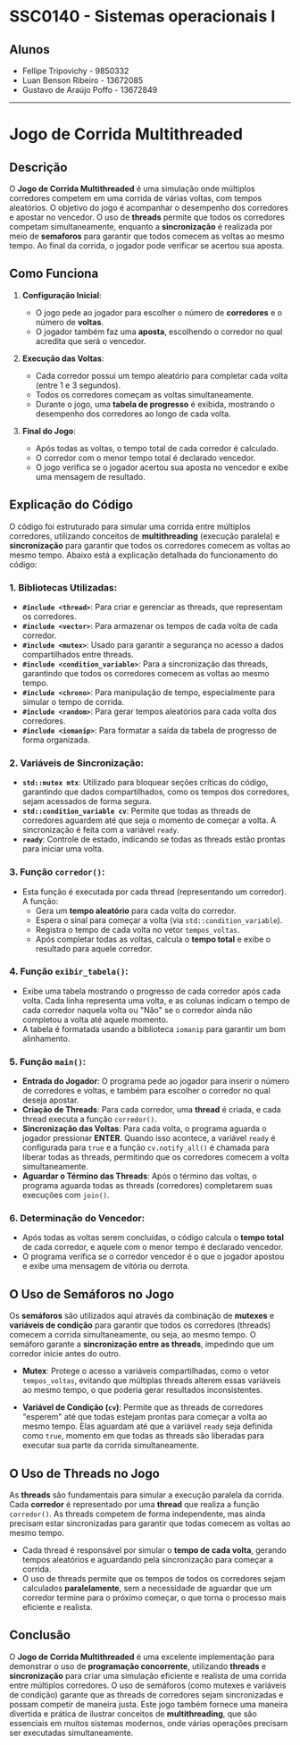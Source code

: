 # SSC0140 - Sistemas operacionais I
## Alunos
- Fellipe Tripovichy - 9850332
- Luan Benson Ribeiro - 13672085
- Gustavo de Araújo Poffo - 13672849
---

# Jogo de Corrida Multithreaded

## Descrição

O **Jogo de Corrida Multithreaded** é uma simulação onde múltiplos corredores competem em uma corrida de várias voltas, com tempos aleatórios. O objetivo do jogo é acompanhar o desempenho dos corredores e apostar no vencedor. O uso de **threads** permite que todos os corredores competam simultaneamente, enquanto a **sincronização** é realizada por meio de **semaforos** para garantir que todos comecem as voltas ao mesmo tempo. Ao final da corrida, o jogador pode verificar se acertou sua aposta.

## Como Funciona

1. **Configuração Inicial**:
   - O jogo pede ao jogador para escolher o número de **corredores** e o número de **voltas**.
   - O jogador também faz uma **aposta**, escolhendo o corredor no qual acredita que será o vencedor.

2. **Execução das Voltas**:
   - Cada corredor possui um tempo aleatório para completar cada volta (entre 1 e 3 segundos).
   - Todos os corredores começam as voltas simultaneamente.
   - Durante o jogo, uma **tabela de progresso** é exibida, mostrando o desempenho dos corredores ao longo de cada volta.

3. **Final do Jogo**:
   - Após todas as voltas, o tempo total de cada corredor é calculado.
   - O corredor com o menor tempo total é declarado vencedor.
   - O jogo verifica se o jogador acertou sua aposta no vencedor e exibe uma mensagem de resultado.

## Explicação do Código

O código foi estruturado para simular uma corrida entre múltiplos corredores, utilizando conceitos de **multithreading** (execução paralela) e **sincronização** para garantir que todos os corredores comecem as voltas ao mesmo tempo. Abaixo está a explicação detalhada do funcionamento do código:

### 1. **Bibliotecas Utilizadas**:
   - **`#include <thread>`**: Para criar e gerenciar as threads, que representam os corredores.
   - **`#include <vector>`**: Para armazenar os tempos de cada volta de cada corredor.
   - **`#include <mutex>`**: Usado para garantir a segurança no acesso a dados compartilhados entre threads.
   - **`#include <condition_variable>`**: Para a sincronização das threads, garantindo que todos os corredores comecem as voltas ao mesmo tempo.
   - **`#include <chrono>`**: Para manipulação de tempo, especialmente para simular o tempo de corrida.
   - **`#include <random>`**: Para gerar tempos aleatórios para cada volta dos corredores.
   - **`#include <iomanip>`**: Para formatar a saída da tabela de progresso de forma organizada.

### 2. **Variáveis de Sincronização**:
   - **`std::mutex mtx`**: Utilizado para bloquear seções críticas do código, garantindo que dados compartilhados, como os tempos dos corredores, sejam acessados de forma segura.
   - **`std::condition_variable cv`**: Permite que todas as threads de corredores aguardem até que seja o momento de começar a volta. A sincronização é feita com a variável `ready`.
   - **`ready`**: Controle de estado, indicando se todas as threads estão prontas para iniciar uma volta.

### 3. **Função `corredor()`**:
   - Esta função é executada por cada thread (representando um corredor). A função:
     - Gera um **tempo aleatório** para cada volta do corredor.
     - Espera o sinal para começar a volta (via `std::condition_variable`).
     - Registra o tempo de cada volta no vetor `tempos_voltas`.
     - Após completar todas as voltas, calcula o **tempo total** e exibe o resultado para aquele corredor.

### 4. **Função `exibir_tabela()`**:
   - Exibe uma tabela mostrando o progresso de cada corredor após cada volta. Cada linha representa uma volta, e as colunas indicam o tempo de cada corredor naquela volta ou "Não" se o corredor ainda não completou a volta até aquele momento.
   - A tabela é formatada usando a biblioteca `iomanip` para garantir um bom alinhamento.

### 5. **Função `main()`**:
   - **Entrada do Jogador**: O programa pede ao jogador para inserir o número de corredores e voltas, e também para escolher o corredor no qual deseja apostar.
   - **Criação de Threads**: Para cada corredor, uma **thread** é criada, e cada thread executa a função `corredor()`.
   - **Sincronização das Voltas**: Para cada volta, o programa aguarda o jogador pressionar **ENTER**. Quando isso acontece, a variável `ready` é configurada para `true` e a função `cv.notify_all()` é chamada para liberar todas as threads, permitindo que os corredores comecem a volta simultaneamente.
   - **Aguardar o Término das Threads**: Após o término das voltas, o programa aguarda todas as threads (corredores) completarem suas execuções com `join()`.

### 6. **Determinação do Vencedor**:
   - Após todas as voltas serem concluídas, o código calcula o **tempo total** de cada corredor, e aquele com o menor tempo é declarado vencedor.
   - O programa verifica se o corredor vencedor é o que o jogador apostou e exibe uma mensagem de vitória ou derrota.

## O Uso de Semáforos no Jogo

Os **semáforos** são utilizados aqui através da combinação de **mutexes** e **variáveis de condição** para garantir que todos os corredores (threads) comecem a corrida simultaneamente, ou seja, ao mesmo tempo. O semáforo garante a **sincronização entre as threads**, impedindo que um corredor inicie antes do outro.

- **Mutex**: Protege o acesso a variáveis compartilhadas, como o vetor `tempos_voltas`, evitando que múltiplas threads alterem essas variáveis ao mesmo tempo, o que poderia gerar resultados inconsistentes.
  
- **Variável de Condição (`cv`)**: Permite que as threads de corredores "esperem" até que todas estejam prontas para começar a volta ao mesmo tempo. Elas aguardam até que a variável `ready` seja definida como `true`, momento em que todas as threads são liberadas para executar sua parte da corrida simultaneamente.

## O Uso de Threads no Jogo

As **threads** são fundamentais para simular a execução paralela da corrida. Cada **corredor** é representado por uma **thread** que realiza a função `corredor()`. As threads competem de forma independente, mas ainda precisam estar sincronizadas para garantir que todas comecem as voltas ao mesmo tempo.

- Cada thread é responsável por simular o **tempo de cada volta**, gerando tempos aleatórios e aguardando pela sincronização para começar a corrida.
- O uso de threads permite que os tempos de todos os corredores sejam calculados **paralelamente**, sem a necessidade de aguardar que um corredor termine para o próximo começar, o que torna o processo mais eficiente e realista.

## Conclusão

O **Jogo de Corrida Multithreaded** é uma excelente implementação para demonstrar o uso de **programação concorrente**, utilizando **threads** e **sincronização** para criar uma simulação eficiente e realista de uma corrida entre múltiplos corredores. O uso de semáforos (como mutexes e variáveis de condição) garante que as threads de corredores sejam sincronizadas e possam competir de maneira justa. Este jogo também fornece uma maneira divertida e prática de ilustrar conceitos de **multithreading**, que são essenciais em muitos sistemas modernos, onde várias operações precisam ser executadas simultaneamente.
